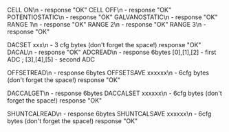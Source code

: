 CELL ON\n 		- response "OK"
CELL OFF\n 		- response "OK"
POTENTIOSTATIC\n 	- response "OK"
GALVANOSTATIC\n 	- response "OK"
RANGE 1\n 		- response "OK"
RANGE 2\n 		- response "OK"
RANGE 3\n 		- response "OK"

DACSET xxx\n 		- 3 cfg bytes (don't forget the space!) response "OK"
DACAL\n			- response "OK"
ADCREAD\n		- response 6bytes	[0],[1],[2] - first ADC ; [3],[4],[5] - second ADC

OFFSETREAD\n		- response 6bytes 
OFFSETSAVE xxxxxx\n	- 6cfg bytes (don't forget the space!) response "OK"

DACCALGET\n		- response 6bytes 
DACCALSET xxxxxx\n 	- 6cfg bytes (don't forget the space!) response "OK"

SHUNTCALREAD\n		- response 6bytes
SHUNTCALSAVE xxxxxx\n 	- 6cfg bytes (don't forget the space!) response "OK"

